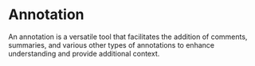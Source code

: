 # Annotation

An annotation is a versatile tool that facilitates the addition of comments, summaries, and various other types of annotations to enhance understanding and provide additional context.
